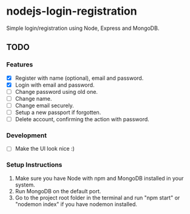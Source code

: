 # nodejs-login-registration
Simple login/registration using Node, Express and MongoDB.

## TODO
### Features
- [x] Register with name (optional), email and password.
- [x] Login with email and password.
- [ ] Change password using old one.
- [ ] Change name.
- [ ] Change email securely.
- [ ] Setup a new passport if forgotten.
- [ ] Delete account, confirming the action with password.

### Development
- [ ] Make the UI look nice :)

### Setup Instructions
1. Make sure you have Node with npm and MongoDB installed in your system.
2. Run MongoDB on the default port.
3. Go to the project root folder in the terminal and run "npm start" or "nodemon index" if you have nodemon installed.
